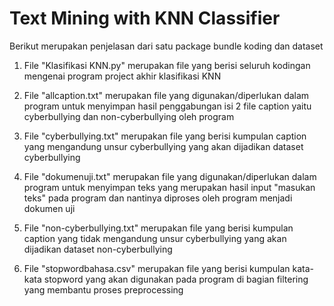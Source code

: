 # Text Mining with KNN Classifier
Berikut merupakan penjelasan dari satu package bundle koding dan dataset

1. File "Klasifikasi KNN.py" merupakan file yang berisi seluruh kodingan mengenai program project akhir klasifikasi KNN

2. File "allcaption.txt" merupakan file yang digunakan/diperlukan dalam program untuk menyimpan hasil penggabungan isi 2 file caption yaitu cyberbullying dan non-cyberbullying oleh program

3. File "cyberbullying.txt" merupakan file yang berisi kumpulan caption yang mengandung unsur cyberbullying yang akan dijadikan dataset cyberbullying

4. File "dokumenuji.txt" merupakan file yang digunakan/diperlukan dalam program untuk menyimpan teks yang merupakan hasil input "masukan teks" pada program dan nantinya diproses oleh program menjadi dokumen uji

5. File "non-cyberbullying.txt" merupakan file yang berisi kumpulan caption yang tidak mengandung unsur cyberbullying yang akan dijadikan dataset non-cyberbullying

6. File "stopwordbahasa.csv" merupakan file yang berisi kumpulan kata-kata stopword yang akan digunakan pada program di bagian filtering yang membantu proses preprocessing

